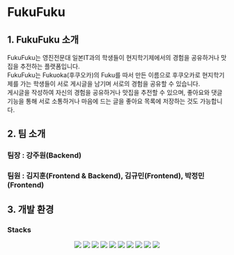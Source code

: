 # FukuFuku
## 1. FukuFuku 소개
FukuFuku는 영진전문대 일본IT과의 학생들이 현지학기제에서의 경험을 공유하거나 맛집을 추전하는 플랫폼입니다. <br>
FukuFuku는 Fukuoka(후쿠오카)의 Fuku를 따서 만든 이름으로 후쿠오카로 현지학기제를 가는 학생들이 서로 게시글을 남기며 서로의 경험을 공유할 수 있습니다. <br>
게시글을 작성하여 자신의 경험을 공유하거나 맛집을 추전할 수 있으며, 좋아요와 댓글 기능을 통해 서로 소통하거나 마음에 드는 글을 좋아요 목록에 저장하는 것도 가능합니다.
## 2. 팀 소개
### 팀장 : 강주원(Backend) <br>
### 팀원 : 김지훈(Frontend & Backend), 김규민(Frontend), 박정민(Frontend)
## 3. 개발 환경
### Stacks
<div align="center">
	<img src="https://img.shields.io/badge/React-gray?style=for-the-badge&logo=React&logoColor=#61DAFB"/>
	<img src="https://img.shields.io/badge/nestjs-gray?style=for-the-badge&logo=nestjs&logoColor=#E0234E" />
	<img src="https://img.shields.io/badge/typescript-gray?style=for-the-badge&logo=typescript&logoColor=#3178C6" />
	<img src="https://img.shields.io/badge/recoil-gray?style=for-the-badge&logo=recoil&logoColor=#3578E5" />
	<img src="https://img.shields.io/badge/styledcomponents-gray?style=for-the-badge&logo=styledcomponents&logoColor=#DB7093" />
  <img src="https://img.shields.io/badge/docker-gray?style=for-the-badge&logo=docker&logoColor=#2496ED"/>
	<img src="https://img.shields.io/badge/amazonaws-gray?style=for-the-badge&logo=amazonaws&logoColor=#232F3E" />
	<img src="https://img.shields.io/badge/redux-gray?style=for-the-badge&logo=redux&logoColor=#764ABC" />
	<img src="https://img.shields.io/badge/mysql-gray?style=for-the-badge&logo=mysql&logoColor=#4479A1" />
	<img src="https://img.shields.io/badge/prisma-gray?style=for-the-badge&logo=prisma&logoColor=#2D3748" />
</div>
